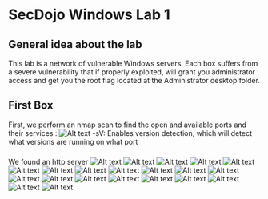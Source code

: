 # SecDojo Windows Lab 1

## General idea about the lab

This lab is a network of vulnerable Windows servers. Each box suffers from a severe vulnerability that if properly exploited, will grant you administrator access and get you the root flag located at the Administrator desktop folder.

## First Box

First, we perform an nmap scan to find the open and available ports and their services :
![Alt text](includes/1.png?raw=true "Title")
-sV: Enables version detection, which will detect what versions are running on what
port
###
We found an http server
![Alt text](includes/2.png?raw=true "Title")
![Alt text](includes/3.png?raw=true "Title")
![Alt text](includes/4.png?raw=true "Title")
![Alt text](includes/5.png?raw=true "Title")
![Alt text](includes/6.png?raw=true "Title")
![Alt text](includes/7.png?raw=true "Title")
![Alt text](includes/8.8.png?raw=true "Title")
![Alt text](includes/9.png?raw=true "Title")
![Alt text](includes/10.png?raw=true "Title")
![Alt text](includes/11.png?raw=true "Title")
![Alt text](includes/12.png?raw=true "Title")
![Alt text](includes/13.1.png?raw=true "Title")
![Alt text](includes/14.png?raw=true "Title")
![Alt text](includes/15.png?raw=true "Title")
![Alt text](includes/16.png?raw=true "Title")
![Alt text](includes/17.png?raw=true "Title")
![Alt text](includes/18.png?raw=true "Title")
![Alt text](includes/19.png?raw=true "Title")
![Alt text](includes/20.png?raw=true "Title")
![Alt text](includes/21.png?raw=true "Title")
![Alt text](includes/22.png?raw=true "Title")